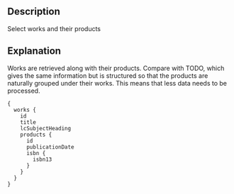 ## Description

Select works and their products

## Explanation

Works are retrieved along with their products. Compare with TODO, which gives the same information but is structured
so that the products are naturally grouped under their works. This means that less data needs to be processed.

```gql
{
  works {
    id
    title
    lcSubjectHeading
    products {
      id
      publicationDate
      isbn {
        isbn13
      }
    }
  }
}
```
